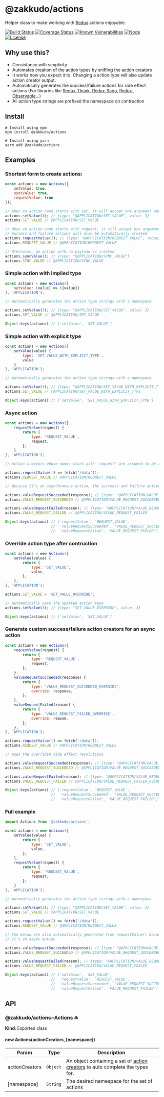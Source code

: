 # @zakkudo/actions

Helper class to make working with [Redux](https://redux.js.org/) actions enjoyable.

[![Build Status](https://travis-ci.org/zakkudo/actions.svg?branch=master)](https://travis-ci.org/zakkudo/actions)
[![Coverage Status](https://coveralls.io/repos/github/zakkudo/actions/badge.svg?branch=master)](https://coveralls.io/github/zakkudo/actions?branch=master)
[![Known Vulnerabilities](https://snyk.io/test/github/zakkudo/actions/badge.svg)](https://snyk.io/test/github/zakkudo/actions)
[![Node](https://img.shields.io/node/v/@zakkudo/actions.svg)](https://nodejs.org/)
[![License](https://img.shields.io/npm/l/@zakkudo/actions.svg)](https://opensource.org/licenses/BSD-3-Clause)

## Why use this?

- Consistancy with simplicity
- Automates creation of the action types by sniffing the action creators
- It works how you expect it to.  Changing a action type will also update action creator output.
- Automatically generates the success/failure actions for side effect actions
  (For libraries like [Redux-Thunk](https://github.com/reduxjs/redux-thunk),
  [Redux-Saga](https://redux-saga.js.org/), [Redux-Observable](https://redux-observable.js.org/)...)
- All action type strings are prefixed the namespace on contruction

## Install

```console
# Install using npm
npm install @zakkudo/actions
```

``` console
# Install using yarn
yarn add @zakkudo/actions
```

## Examples

### Shortest form to create actions:
``` javascript
const actions = new Actions({
    setValue: true,
    syncValue: true,
    requestValue: true
});

// When an action name starts with set, it will accept one argument and set a variable with the same name
actions.setValue(3); // {type: "@APPLICATION/SET_VALUE", value: 3}
actions.SET_VALUE // @APPLICATION/SET_VALUE

// When an action name starts with request, it will accept one argument and set a variable with the name request
// Success and failure actions will also be automatically created
actions.requestValue(3); // {type: "@APPLICATION/REQUEST_VALUE", request: 3}
actions.REQUEST_VALUE // @APPLICATION/REQUEST_VALUE

// Otherwise, an action with no payload is created
actions.syncValue(); // {type: "@APPLICATION/SYNC_VALUE"}
actions.SYNC_VALUE // @APPLICATION/SYNC_VALUE
```

### Simple action with implied type
``` javascript
const actions = new Actions({
    setValue: (value) => ({value})
}, 'APPLICATION');

// Automatically generates the action type strings with a namespace

actions.setValue(3); // {type: "@APPLICATION/SET_VALUE", value: 3}
actions.SET_VALUE // @APPLICATION/SET_VALUE

Object.keys(actions) // ['setValue', 'SET_VALUE']
```

### Simple action with explicit type
``` javascript
const actions = new Actions({
    setValue(value) {
        type: 'SET_VALUE_WITH_EXPLICIT_TYPE',
        value
    }
}, 'APPLICATION');

// Automatically generates the action type strings with a namespace

actions.setValue(3); // {type: "@APPLICATION/SET_VALUE_WITH_EXPLICIT_TYPE", value: 3}
actions.SET_VALUE // @APPLICATION/SET_VALUE_WITH_EXPLICIT_TYPE

Object.keys(actions) // ['setValue', 'SET_VALUE_WITH_EXPLICIT_TYPE']
```

### Async action
``` javascript
const actions = new Actions({
    requestValue(request) {
        return {
            type: 'REQUEST_VALUE',
            request,
        };
    }
}, 'APPLICATION');

// Action creators whose names start with 'request' are assumed to be asynchronous actions

actions.requestValue(() => fetch('/data'));
actions.REQUEST_VALUE // @APPLICATION/REQUEST_VALUE

// Because it's an asynchronous action, the succeess and failure actions are also automatically generated.

actions.valueRequestSucceeded(response); // {type: "@APPLICATION/VALUE_REQUEST_SUCCEEDED", response}
actions.VALUE_REQUEST_SUCCEEDED // @APPLICATION/VALUE_REQUEST_SUCCEEDED

actions.valueRequestFailed(reason); // {type: "@APPLICATION/VALUE_REQUEST_FAILED", reason}
actions.VALUE_REQUEST_FAILED // @APPLICATION/VALUE_REQUEST_FAILED

Object.keys(actions) // ['requestValue', 'REQUEST_VALUE',
                     //  'valueRequestSucceeded', 'VALUE_REQUEST_SUCCEEDED",
                     //  'valueRequestFailed', 'VALUE_REQUEST_FAILED']
```

### Override action type after contruction
``` javascript
const actions = new Actions({
    setValue(value) {
        return {
            type: 'SET_VALUE',
            value,
        };
    },
}, 'APPLICATION');

actions.SET_VALUE = 'SET_VALUE_OVERRIDE';

// Automatically uses the updated action type
actions.setValue(3); // {type: "SET_VALUE_OVERRIDE", value: 3}

Object.keys(actions) // ['setValue', 'SET_VALUE']
```

### Generate custom success/failure action creators for an async action
``` javascript
const actions = new Actions({
    requestValue(request) {
        return {
            type: 'REQUEST_VALUE',
            request,
        };
    },
    valueRequestSucceeded(response) {
        return {
            type: 'VALUE_REQUEST_SUCCEEDED_OVERRIDE',
            override: response,
        };
    },
    valueRequestFailed(reason) {
        return {
            type: 'VALUE_REQUEST_FAILED_OVERRIDE',
            override: reason,
        };
    },
}, 'APPLICATION');

actions.requestValue(() => fetch('/data'));
actions.REQUEST_VALUE // @APPLICATION/REQUEST_VALUE

// Uses the overriden side effect resolutions

actions.valueRequestSucceeded(response); // {type: "@APPLICATION/VALUE_REQUEST_SUCCEEDED_OVERRIDE", override}
actions.VALUE_REQUEST_SUCCEEDED // @APPLICATION/VALUE_REQUEST_SUCCEEDED_OVERRIDE

actions.valueRequestFailed(reason); // {type: "@APPLICATION/VALUE_REQUEST_FAILED_OVERRID", override}
actions.VALUE_REQUEST_FAILED // @APPLICATION/VALUE_REQUEST_FAILED_OVERRIDE

Object.keys(actions) // ['requestValue', 'REQUEST_VALUE',
                     //  'valueRequestSucceeded', 'VALUE_REQUEST_SUCCEEDED",
                     //  'valueRequestFailed', 'VALUE_REQUEST_FAILED']
```

### Full example
``` javascript
import Actions from '@zakkudo/actions';

const actions = new Actions({
    setValue(value) {
        return {
            type: 'SET_VALUE',
            value,
        };
    },
    requestValue(request) {
        return {
            type: 'REQUEST_VALUE',
            request,
        };
    }
}, 'APPLICATION');

// Automatically generates the action type strings with a namespace

actions.setValue(3); // {type: "@APPLICATION/SET_VALUE", value: 3}
actions.SET_VALUE // @APPLICATION/SET_VALUE

actions.requestValue(() => fetch('/data'));
actions.REQUEST_VALUE // @APPLICATION/REQUEST_VALUE

// The below are also automatically generated from requestValue() because
// it's an async action

actions.valueRequestSucceeded(response); // {type: "@APPLICATIONnVALUE_REQUEST_SUCCEEDED", response}
actions.VALUE_REQUEST_SUCCEEDED // @APPLICATION/VALUE_REQUEST_SUCCEEDED

actions.valueRequestFailed(reason); // {type: "@APPLICATION/VALUE_REQUEST_FAILED", reason}
actions.VALUE_REQUEST_FAILED // @APPLICATION/VALUE_REQUEST_FAILED

Object.keys(actions) // ['setValue', 'SET_VALUE',
                     //  'requestValue', 'REQUEST_VALUE',
                     //  'valueRequestSucceeded', 'VALUE_REQUEST_SUCCEEDED",
                     //  'valueRequestFailed', 'VALUE_REQUEST_FAILED']
```

## API

<a name="module_@zakkudo/actions"></a>

<a name="module_@zakkudo/actions..Actions"></a>

### @zakkudo/actions~Actions ⏏

**Kind**: Exported class

<a name="new_module_@zakkudo/actions..Actions_new"></a>

#### new Actions(actionCreators, [namespace])

| Param | Type | Description |
| --- | --- | --- |
| actionCreators | <code>Object</code> | An object containing a set of [action creators](https://redux.js.org/basics/actions#action-creators) to auto complete the types for. |
| [namespace] | <code>String</code> | The desired namespace for the set of actions |

